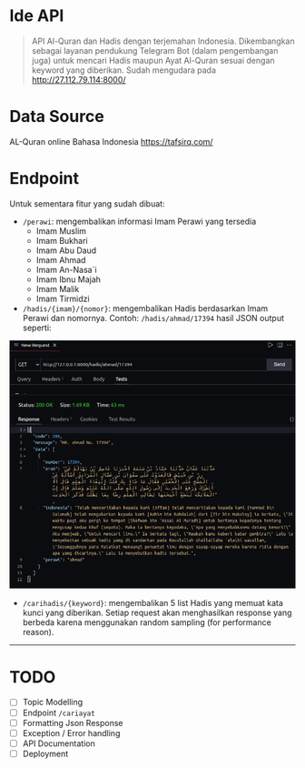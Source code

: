 # Ide API

> API Al-Quran dan Hadis dengan terjemahan Indonesia. Dikembangkan sebagai layanan pendukung Telegram Bot (dalam pengembangan juga) untuk mencari Hadis maupun Ayat Al-Quran sesuai dengan keyword yang diberikan. 
> Sudah mengudara pada http://27.112.79.114:8000/

# Data Source

AL-Quran online Bahasa Indonesia https://tafsirq.com/

# Endpoint

Untuk sementara fitur yang sudah dibuat:

* `/perawi`: mengembalikan informasi Imam Perawi yang tersedia
  * Imam Muslim
  * Imam Bukhari
  * Imam Abu Daud
  * Imam Ahmad
  * Imam An-Nasa`i
  * Imam Ibnu Majah
  * Imam Malik
  * Imam Tirmidzi
* `/hadis/{imam}/{nomor}`: mengembalikan Hadis berdasarkan Imam Perawi dan nomornya. Contoh: `/hadis/ahmad/17394` hasil JSON output seperti:

<center>

![](assets/example-response.png)
</center>

* `/carihadis/{keyword}`: mengembalikan 5 list Hadis yang memuat kata kunci yang diberikan. Setiap request akan menghasilkan response yang berbeda karena menggunakan random sampling (for performance reason).

----

# TODO

* [ ] Topic Modelling
* [ ] Endpoint `/cariayat`
* [ ] Formatting Json Response
* [ ] Exception / Error handling
* [ ] API Documentation
* [ ] Deployment
